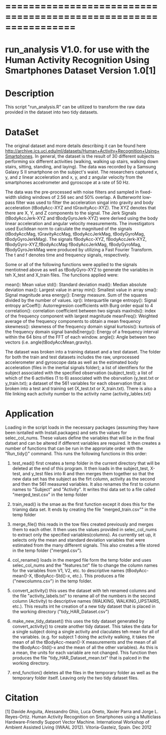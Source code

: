 # ================================================================
run_analysis V1.0. for use with the Human Activity Recognition Using Smartphones Dataset Version 1.0[1]
==================================================================

Description
===========
This script "run_analysis.R" can be utilized to transform the raw data provided in the dataset into two tidy datasets. 

DataSet
=======
The original dataset and  more details describing it can be found here http://archive.ics.uci.edu/ml/datasets/Human+Activity+Recognition+Using+Smartphones. In general, the dataset is the result of 30 different subjects performing six different activities (walking, walking up stairs, walking down stairs, sitting, standing, and laying). The data was recorded by a Samsung Galaxy S II smartphone on the subject's waist. The researchers captured x, y, and z linear acceleration and x, y, and z angular velocity from the smartphones accelrometer and gyroscope at a rate of 50 Hz.  

The data was the pre-processed with noise filters and sampled in fixed-width sliding windows of 2.56 sec and 50% overlap. A Butterworht low-pass filter was used to filter the acceleration singal into gravity and body acceleration (tBodyAcc-XYZ and tGravityAcc-XYZ). The XYZ denotes that there are X, Y, and Z components to the signal. The Jerk Signals (tBodyAccJerk-XYZ and tBodyGyroJerk-XYZ) were derived using the body linear acceleration and angular velocity measurements. The investigators used Euclidean norm to calculate the magnitued of the signals (tBodyAccMag, tGravityAccMag, tBodyAccJerkMag, tBodyGyroMag, tBodyGyroJerkMag). The signals fBodyAcc-XYZ, fBodyAccJerk-XYZ, fBodyGyro-XYZ,fBodyAccMag fBodyAccJerkMag, fBodyGyroMag, fBodyGyroJerkMag were produced by utilizing a Fast Fourier Transform. The t  and f denotes time and frequency signals, respectively. 

Some or all of the following functions were applied to the signals mentiotned above as well as tBodyGyro-XYZ to generate the variables in teh X_test and X_train files. The functions applied were: 

mean(): Mean value
std(): Standard deviation
mad(): Median absolute deviation 
max(): Largest value in array
min(): Smallest value in array
sma(): Signal magnitude area
energy(): Energy measure. Sum of the squares divided by the number of values. 
iqr(): Interquartile range 
entropy(): Signal entropy
arCoeff(): Autorregresion coefficients with Burg order equal to 4
correlation(): correlation coefficient between two signals
maxInds(): index of the frequency component with largest magnitude
meanFreq(): Weighted average of the frequency components to obtain a mean frequency
skewness(): skewness of the frequency domain signal 
kurtosis(): kurtosis of the frequency domain signal 
bandsEnergy(): Energy of a frequency interval within the 64 bins of the FFT of each window.
angle(): Angle between two vectors (i.e. angle(tBodyAccMean,gravity).

The dataset was broken into a training dataset and a test dataset. The folder for both the train and test datasets includes the raw, unprocessed accelerometer and gyroscope data as well as the estimated body acceleration (files in the inertial signals folder); a list of identifiers for the subject associated with the specified observation (subject_test); a list of which of the 6 activities (1 to 6) associated with the obsrvation (y_test.txt or y_train.txt); a dataset of the 561 variables for each observation that is broken into a test and training set (X_test.txt or X_train.txt). There is also a file linking each activity number to the activity name (activity_lables.txt)



Application 
===========

Loading in the script loads in the necessary packages (assuming they have been isntalled with Install.packages) and sets the values for selec_col_nums. These values define the variables that will be in the final datset and can be altered if different variables are required. It then creates a number of functions that can be run in the approriate order with the "Run_tidy()" command.  This runs the following functions in this order: 

1) test_read() first creates a temp folder in the current directory that will be deleted at the end of this program. It then loads in the subject_test, X-test, and y_test files into R and then merges them together so that the new data set has the subject as the firt column, activity as the second and then the 561 measured variables. It also renames the first to column names to "Subject" and "Activity". It writes thsi data set to a file called "merged_test.csv" in the temp folder

2) train_read() is the smae as the first function except it does this for the trianing data set. It ends by creating the file "merged_train.csv"" in the temp folder

3) merge_file() this reads in the tow files created previously and merges them to each other. It then uses the values provided in selec_col_nums to extract only the specified variables(columns). As currently set up, it selects only the mean and standard deviation variables that were estimated from the many different signals. This also creates a file stored in the temp folder ("merged.csv").

4) col_rename() loads in the merged file form the temp folder and uses selec_col_nums and the "features.txt" file to change the column names for the variables from V1, V2, etc. to descriptive names (tBodyAcc-mean()-X, tBodyAcc-Std()-x, etc.). This produces a file ("newcolumns.csv") in the temp folder.

5) convert_activity() this uses the dataset with teh renamed columns and the file "activity_labels.txt"  to rename all of the numbers in the second column (Activity) to descriptive names (WALKING, WALKING_UPSTAIRS, etc.). This results int he creation of a new tidy dataset that is placed in the working directory ("tidy_HAR_Dataset.csv")

6) make_new_tidy_dataset() this uses the tidy dataset generated by convert_activity() to create another tidy dataset. This takes the data for a single subject doing a single activity and claculates teh mean for all of the variables. (e.g. for subject 1 doing the activity walking, it takes the mean of all the tBodyAcc-mean()-X measurements and the mean of all the tBodyAcc-Std()-x and the mean of all the other variables). As this is a mean, the units for each variable are not changed. This function then produces the file "tidy_HAR_Dataset_mean.txt" that is palced in the working directory.

7) end_function() deletes all the files in the temporary folder as well as the temporary folder itself. Leaving only the two tidy dataset files. 

Citation
========
[1] Davide Anguita, Alessandro Ghio, Luca Oneto, Xavier Parra and Jorge L. Reyes-Ortiz. Human Activity Recognition on Smartphones using a Multiclass Hardware-Friendly Support Vector Machine. International Workshop of Ambient Assisted Living (IWAAL 2012). Vitoria-Gasteiz, Spain. Dec 2012
